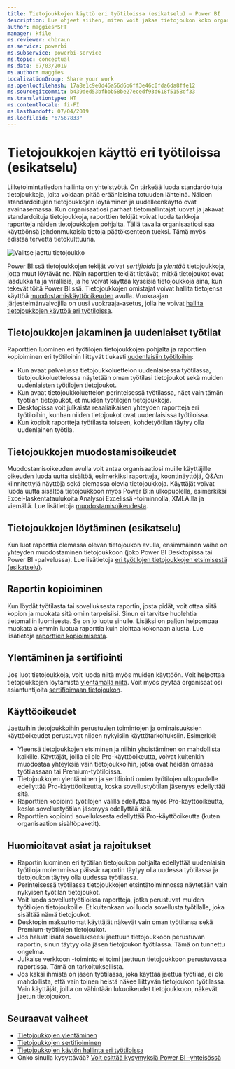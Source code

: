 ```yaml
---
title: Tietojoukkojen käyttö eri työtiloissa (esikatselu) – Power BI
description: Lue ohjeet siihen, miten voit jakaa tietojoukon koko organisaation käyttäjien kanssa. Tämän ansiosta he voivat luoda omissa työtiloissaan raportteja, jotka perustuvat sinun tietojoukkoosi.
author: maggiesMSFT
manager: kfile
ms.reviewer: chbraun
ms.service: powerbi
ms.subservice: powerbi-service
ms.topic: conceptual
ms.date: 07/03/2019
ms.author: maggies
LocalizationGroup: Share your work
ms.openlocfilehash: 17a8e1c9e0d46a56d6b6ff3e46c0fda6da8ffe12
ms.sourcegitcommit: b439ded53bfbbb58be27ecedf93d618f5158df33
ms.translationtype: HT
ms.contentlocale: fi-FI
ms.lasthandoff: 07/04/2019
ms.locfileid: "67567833"
---
```

# <a name="use-datasets-across-workspaces-preview"></a>Tietojoukkojen käyttö eri työtiloissa (esikatselu)

Liiketoimintatiedon hallinta on yhteistyötä. On tärkeää luoda standardoituja tietojoukkoja, joita voidaan pitää eräänlaisina totuuden lähteinä. Näiden standardoitujen tietojoukkojen löytäminen ja uudelleenkäyttö ovat avainasemassa. Kun organisaatiosi parhaat tietomallintajat luovat ja jakavat standardoituja tietojoukkoja, raporttien tekijät voivat luoda tarkkoja raportteja näiden tietojoukkojen pohjalta. Tällä tavalla organisaatiosi saa käyttöönsä johdonmukaisia tietoja päätöksenteon tueksi. Tämä myös edistää tervettä tietokulttuuria.

![Valitse jaettu tietojoukko](media/service-datasets-across-workspaces/power-bi-select-shared-dataset.png)

Power BI:ssä tietojoukkojen tekijät voivat *sertifioida* ja *ylentää* tietojoukkoja, jotta muut löytävät ne. Näin raporttien tekijät tietävät, mitkä tietojoukot ovat laadukkaita ja virallisia, ja he voivat käyttää kyseisiä tietojoukkoja aina, kun tekevät töitä Power BI:ssä. Tietojoukkojen omistajat voivat hallita tietojensa käyttöä [muodostamiskäyttöoikeuden](service-datasets-build-permissions.md#build-permissions-for-shared-datasets) avulla. Vuokraajan järjestelmänvalvojilla on uusi vuokraaja-asetus, jolla he voivat [hallita tietojoukkojen käyttöä eri työtiloissa](service-datasets-admin-across-workspaces.md).

## <a name="dataset-sharing-and-the-new-workspace-experience"></a>Tietojoukkojen jakaminen ja uudenlaiset työtilat

Raporttien luominen eri työtilojen tietojoukkojen pohjalta ja raporttien kopioiminen eri työtiloihin liittyvät tiukasti [uudenlaisiin työtiloihin](service-create-the-new-workspaces.md):

- Kun avaat palvelussa tietojoukkoluettelon uudenlaisessa työtilassa, tietojoukkoluettelossa näytetään oman työtilasi tietojoukot sekä muiden uudenlaisten työtilojen tietojoukot. 
- Kun avaat tietojoukkoluettelon perinteisessä työtilassa, näet vain tämän työtilan tietojoukot, et muiden työtilojen tietojoukkoja.
- Desktopissa voit julkaista reaaliaikaisen yhteyden raportteja eri työtiloihin, kunhan niiden tietojoukot ovat uudenlaisissa työtiloissa.
- Kun kopioit raportteja työtilasta toiseen, kohdetyötilan täytyy olla uudenlainen työtila.

## <a name="build-permission-for-datasets"></a>Tietojoukkojen muodostamisoikeudet

Muodostamisoikeuden avulla voit antaa organisaatiosi muille käyttäjille oikeuden luoda uutta sisältöä, esimerkiksi raportteja, koontinäyttöjä, Q&A:n kiinnitettyjä näyttöjä sekä olemassa olevia tietojoukkoja. Käyttäjät voivat luoda uutta sisältöä tietojoukkoon myös Power BI:n ulkopuolella, esimerkiksi Excel-laskentataulukoita Analysoi Excelissä -toiminnolla, XMLA:lla ja viemällä. Lue lisätietoja [muodostamisoikeudesta](service-datasets-build-permissions.md#build-permissions-for-shared-datasets).

## <a name="discover-datasets-preview"></a>Tietojoukkojen löytäminen (esikatselu)

Kun luot raporttia olemassa olevan tietojoukon avulla, ensimmäinen vaihe on yhteyden muodostaminen tietojoukkoon (joko Power BI Desktopissa tai Power BI -palvelussa). Lue lisätietoja [eri työtilojen tietojoukkojen etsimisestä (esikatselu)](service-datasets-discover-across-workspaces.md).

## <a name="copy-a-report"></a>Raportin kopioiminen

Kun löydät työtilasta tai sovelluksesta raportin, josta pidät, voit ottaa siitä kopion ja muokata sitä omiin tarpeisiisi. Sinun ei tarvitse huolehtia tietomallin luomisesta. Se on jo luotu sinulle. Lisäksi on paljon helpompaa muokata aiemmin luotua raporttia kuin aloittaa kokonaan alusta. Lue lisätietoja [raporttien kopioimisesta](service-datasets-copy-reports.md).

## <a name="promotion-and-certification"></a>Ylentäminen ja sertifiointi

Jos luot tietojoukkoja, voit luoda niitä myös muiden käyttöön. Voit helpottaa tietojoukkojen löytämistä [ylentämällä niitä](service-datasets-promote.md). Voit myös pyytää organisaatiosi asiantuntijoita [sertifioimaan tietojoukon](service-datasets-certify.md).

## <a name="licensing"></a>Käyttöoikeudet

Jaettuihin tietojoukkoihin perustuvien toimintojen ja ominaisuuksien käyttöoikeudet perustuvat niiden nykyisiin käyttötarkoituksiin.  Esimerkki:

- Yleensä tietojoukkojen etsiminen ja niihin yhdistäminen on mahdollista kaikille. Käyttäjät, joilla ei ole Pro-käyttöoikeutta, voivat kuitenkin muodostaa yhteyksiä vain tietojoukkoihin, jotka ovat heidän omassa työtilassaan tai Premium-työtiloissa.
- Tietojoukkojen ylentäminen ja sertifiointi omien työtilojen ulkopuolelle edellyttää Pro-käyttöoikeutta, koska sovellustyötilan jäsenyys edellyttää sitä.
- Raporttien kopiointi työtilojen välillä edellyttää myös Pro-käyttöoikeutta, koska sovellustyötilan jäsenyys edellyttää sitä.
- Raporttien kopiointi sovelluksesta edellyttää Pro-käyttöoikeutta (kuten organisaation sisältöpaketit).

## <a name="considerations-and-limitations"></a>Huomioitavat asiat ja rajoitukset

- Raportin luominen eri työtilan tietojoukon pohjalta edellyttää uudenlaisia työtiloja molemmissa päissä: raportin täytyy olla uudessa työtilassa ja tietojoukon täytyy olla uudessa työtilassa.
- Perinteisessä työtilassa tietojoukkojen etsintätoiminnossa näytetään vain nykyisen työtilan tietojoukot.
- Voit luoda sovellustyötiloissa raportteja, jotka perustuvat muiden työtilojen tietojoukoille. Et kuitenkaan voi luoda sovellusta työtilalle, joka sisältää nämä tietojoukot.
- Desktopin maksuttomat käyttäjät näkevät vain oman työtilansa sekä Premium-työtilojen tietojoukot.
- Jos haluat lisätä sovellukseesi jaettuun tietojoukkoon perustuvan raportin, sinun täytyy olla jäsen tietojoukon työtilassa. Tämä on tunnettu ongelma.
- Julkaise verkkoon -toiminto ei toimi jaettuun tietojoukkoon perustuvassa raportissa. Tämä on tarkoituksellista.
- Jos kaksi ihmistä on jäsen työtilassa, joka käyttää jaettua työtilaa, ei ole mahdollista, että vain toinen heistä näkee liittyvän tietojoukon työtilassa. Vain käyttäjät, joilla on vähintään lukuoikeudet tietojoukkoon, näkevät jaetun tietojoukon. 

## <a name="next-steps"></a>Seuraavat vaiheet

- [Tietojoukkojen ylentäminen](service-datasets-promote.md)
- [Tietojoukkojen sertifioiminen](service-datasets-certify.md)
- [Tietojoukkojen käytön hallinta eri työtiloissa](service-datasets-admin-across-workspaces.md)
- Onko sinulla kysyttävää? [Voit esittää kysymyksiä Power BI -yhteisössä](http://community.powerbi.com/)
